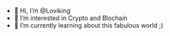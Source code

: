 - 👋 Hi, I’m @Loviking
- 👀 I’m interested in Crypto and Blochain
- 🌱 I’m currently learning about this fabulous world ;)

<!---
Loviking/Loviking is a ✨ special ✨ repository because its `README.md` (this file) appears on your GitHub profile.
You can click the Preview link to take a look at your changes.
--->
